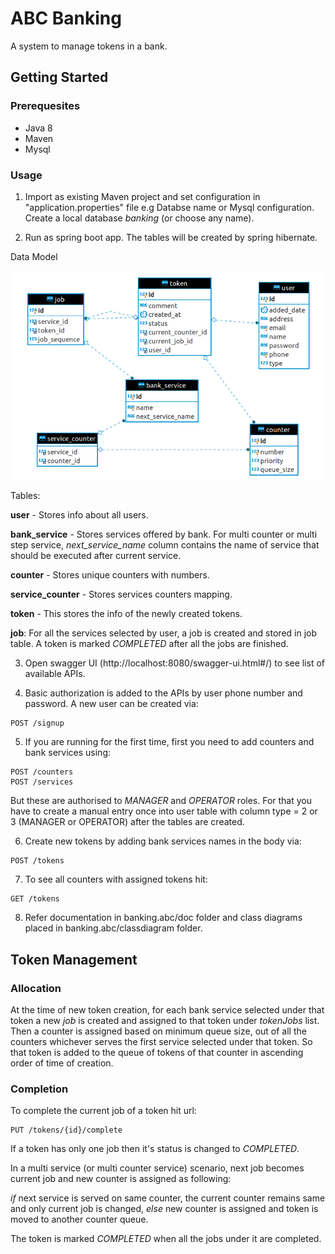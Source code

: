 # ABC Banking

A system to manage tokens in a bank.

## Getting Started

### Prerequesites

* Java 8
* Maven
* Mysql

### Usage

1. Import as existing Maven project and set configuration in "application.properties" file e.g Databse name or Mysql configuration. Create a local database *banking* (or choose any name).

2. Run as spring boot app. The tables will be created by spring hibernate.

Data Model

![ABC Bank data model](/ERdiagram.png?raw=true)

Tables:

**user** - Stores info about all users.

**bank_service** - Stores services offered by bank.
For multi counter or multi step service, *next_service_name* column contains the name of service that should be executed after current service.

**counter** - Stores unique counters with numbers.

**service_counter** - Stores services counters mapping.

**token** - This stores the info of the newly created tokens.

**job**: For all the services selected by user, a job is created and stored in job table. A token is marked *COMPLETED* after all the jobs are finished.


3. Open swagger UI (http://localhost:8080/swagger-ui.html#/) to see list of available APIs.

4. Basic authorization is added to the APIs by user phone number and password. A new user can be created via:

```
POST /signup
```

5. If you are running for the first time, first you need to add counters and bank services using:

```
POST /counters
POST /services
```

But these are authorised to *MANAGER* and *OPERATOR* roles. For that you have to create a manual entry once into user table with column type = 2 or 3 (MANAGER or OPERATOR) after the tables are created.

6. Create new tokens by adding bank services names in the body via:

```
POST /tokens
```

7. To see all counters with assigned tokens hit:

```
GET /tokens
```

8. Refer documentation in banking.abc/doc folder and class diagrams placed in banking.abc/classdiagram folder.

## Token Management

### Allocation

At the time of new token creation, for each bank service selected under that token a new *job* is created and assigned to that token under *tokenJobs* list.
Then a counter is assigned based on minimum queue size, out of all the counters whichever serves the first service selected under that token.
So that token is added to the queue of tokens of that counter in ascending order of time of creation.

### Completion

To complete the current job of a token hit url:

```
PUT /tokens/{id}/complete
```
If a token has only one job then it's status is changed to *COMPLETED*.

In a multi service (or multi counter service) scenario, next job becomes current job and new counter is assigned as following:

*if* next service is served on same counter, the current counter remains same and only current job is changed,
*else* new counter is assigned and token is moved to another counter queue.

The token is marked *COMPLETED* when all the jobs under it are completed.


